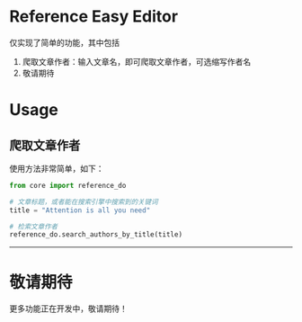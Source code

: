 # Reference Easy Editor

仅实现了简单的功能，其中包括
1. 爬取文章作者：输入文章名，即可爬取文章作者，可选缩写作者名
2. 敬请期待


# Usage
## 爬取文章作者
使用方法非常简单，如下：
``` python
from core import reference_do

# 文章标题，或者能在搜索引擎中搜索到的关键词
title = "Attention is all you need"

# 检索文章作者
reference_do.search_authors_by_title(title)
```
---

# 敬请期待
更多功能正在开发中，敬请期待！